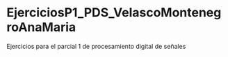 # EjerciciosP1_PDS_VelascoMontenegroAnaMaria
Ejercicios para el parcial 1 de procesamiento digital de señales
